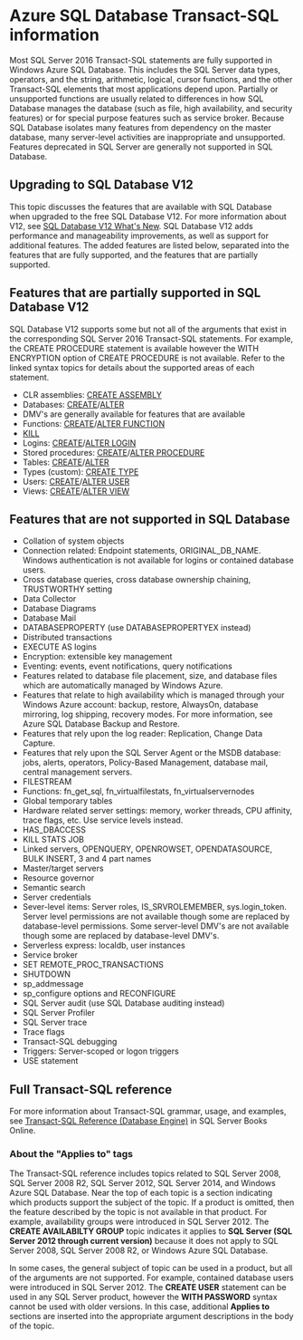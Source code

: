 <properties
   pageTitle="Azure SQL Database Transact-SQL Information | Windows Azure"
   description="Transact-SQL statements in Azure SQL Database"
   services="sql-database"
   documentationCenter=""
   authors="BYHAM"
   manager="jeffreyg"
   editor=""
   tags=""/>

<tags
	ms.service="sql-database"
	ms.date="08/07/2015"
	wacn.date=""/>

# Azure SQL Database Transact-SQL information

Most SQL Server 2016 Transact-SQL statements are fully supported in Windows Azure SQL Database. This includes the SQL Server data types, operators, and the string, arithmetic, logical, cursor functions, and the other Transact-SQL elements that most applications depend upon. Partially or unsupported functions are usually related to differences in how SQL Database manages the database (such as file, high availability, and security features) or for special purpose features such as service broker. Because SQL Database isolates many features from dependency on the master database, many server-level activities are inappropriate and unsupported. Features deprecated in SQL Server are generally not supported in SQL Database.

## Upgrading to SQL Database V12

This topic discusses the features that are available with SQL Database when upgraded to the free SQL Database V12. For more information about V12, see [SQL Database V12 What's New](/documentation/articles/sql-database-v12-whats-new). SQL Database V12 adds performance and manageability improvements, as well as support for additional features. The added features are listed below, separated into the features that are fully supported, and the features that are partially supported. 

## Features that are partially supported in SQL Database V12

SQL Database V12 supports some but not all of the arguments that exist in the corresponding SQL Server 2016 Transact-SQL statements. For example, the CREATE PROCEDURE statement is available however the WITH ENCRYPTION option of CREATE PROCEDURE is not available. Refer to the linked syntax topics for details about the supported areas of each statement.

- CLR assemblies: [CREATE ASSEMBLY](https://msdn.microsoft.com/zh-cn/library/ms189524.aspx)
- Databases: [CREATE](https://msdn.microsoft.com/zh-cn/library/dn268335.aspx )/[ALTER](https://msdn.microsoft.com/zh-cn/library/ms174269.aspx)
- DMV's are generally available for features that are available
- Functions: [CREATE](https://msdn.microsoft.com/zh-cn/library/ms186755.aspx)/[ALTER FUNCTION](https://msdn.microsoft.com/zh-cn/library/ms186967.aspx)
- [KILL](https://msdn.microsoft.com/zh-cn/library/ms173730.aspx) 
- Logins: [CREATE](https://msdn.microsoft.com/zh-cn/library/ms189751.aspx)/[ALTER LOGIN](https://msdn.microsoft.com/zh-cn/library/ms189828.aspx)
- Stored procedures: [CREATE](https://msdn.microsoft.com/zh-cn/library/ms187926.aspx)/[ALTER PROCEDURE](https://msdn.microsoft.com/zh-cn/library/ms189762.aspx)
- Tables: [CREATE](https://msdn.microsoft.com/zh-cn/library/dn305849.aspx)/[ALTER](https://msdn.microsoft.com/zh-cn/library/ms190273.aspx)
- Types (custom): [CREATE TYPE](https://msdn.microsoft.com/zh-cn/library/ms175007.aspx)
- Users: [CREATE](https://msdn.microsoft.com/zh-cn/library/ms173463.aspx)/[ALTER USER](https://msdn.microsoft.com/zh-cn/library/ms176060.aspx)
- Views: [CREATE](https://msdn.microsoft.com/zh-cn/library/ms187956.aspx)/[ALTER VIEW](https://msdn.microsoft.com/zh-cn/library/ms173846.aspx)

## Features that are not supported in SQL Database

- Collation of system objects
- Connection related: Endpoint statements, ORIGINAL_DB_NAME. Windows authentication is not available for logins or contained database users.
- Cross database queries, cross database ownership chaining, TRUSTWORTHY setting
- Data Collector
- Database Diagrams
- Database Mail
- DATABASEPROPERTY (use DATABASEPROPERTYEX instead)
- Distributed transactions
- EXECUTE AS logins
- Encryption: extensible key management
- Eventing: events, event notifications, query notifications
- Features related to database file placement, size, and database files which are automatically managed by Windows Azure.
- Features that relate to high availability which is managed through your Windows Azure account: backup, restore, AlwaysOn, database mirroring, log shipping, recovery modes. For more information, see Azure SQL Database Backup and Restore.
- Features that rely upon the log reader: Replication, Change Data Capture.
- Features that rely upon the SQL Server Agent or the MSDB database: jobs, alerts, operators, Policy-Based Management, database mail, central management servers.
- FILESTREAM
- Functions: fn_get_sql, fn_virtualfilestats, fn_virtualservernodes
- Global temporary tables
- Hardware related server settings: memory, worker threads, CPU affinity, trace flags, etc. Use service levels instead.
- HAS_DBACCESS
- KILL STATS JOB
- Linked servers, OPENQUERY, OPENROWSET, OPENDATASOURCE, BULK INSERT, 3 and 4 part names
- Master/target servers
- Resource governor
- Semantic search
- Server credentials
- Sever-level items: Server roles, IS_SRVROLEMEMBER, sys.login_token. Server level permissions are not available though some are replaced by database-level permissions. Some server-level DMV's are not available though some are replaced by database-level DMV's.
- Serverless express: localdb, user instances
- Service broker
- SET REMOTE_PROC_TRANSACTIONS
- SHUTDOWN
- sp_addmessage
- sp_configure options and RECONFIGURE
- SQL Server audit (use SQL Database auditing instead)
- SQL Server Profiler
- SQL Server trace
- Trace flags
- Transact-SQL debugging
- Triggers: Server-scoped or logon triggers
- USE statement

## Full Transact-SQL reference

For more information about Transact-SQL grammar, usage, and examples, see [Transact-SQL Reference (Database Engine)](https://msdn.microsoft.com/zh-cn/library/bb510741.aspx) in SQL Server Books Online. 

### About the "Applies to" tags

The Transact-SQL reference includes topics related to SQL Server 2008, SQL Server 2008 R2, SQL Server 2012, SQL Server 2014, and Windows Azure SQL Database. Near the top of each topic is a section indicating which products support the subject of the topic. If a product is omitted, then the feature described by the topic is not available in that product. For example, availability groups were introduced in SQL Server 2012. The **CREATE AVAILABILTY GROUP** topic indicates it applies to **SQL Server (SQL Server 2012 through current version)** because it does not apply to SQL Server 2008, SQL Server 2008 R2, or Windows Azure SQL Database.

In some cases, the general subject of topic can be used in a product, but all of the arguments are not supported. For example, contained database users were introduced in SQL Server 2012. The **CREATE USER** statement can be used in any SQL Server product, however the **WITH PASSWORD** syntax cannot be used with older versions. In this case, additional **Applies to** sections are inserted into the appropriate argument descriptions in the body of the topic.